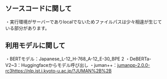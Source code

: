## ソースコードに関して
・実行環境がサーバーでありlocalでないためファイルパスは少々相違が生じている部分があります。
## 利用モデルに関して
・BERTモデル：Japanese_L-12_H-768_A-12_E-30_BPE 2
・DeBERTa-V2~3：Huggingfaceからモデル呼び出し
・juman++：[jumanpp-2.0.0-rc3](https://nlp.ist.i.kyoto-u.ac.jp/?JUMAN%2B%2B)https://nlp.ist.i.kyoto-u.ac.jp/?JUMAN%2B%2B


